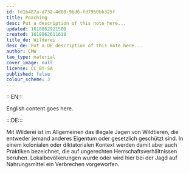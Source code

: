 ```yaml
---
id: fd1b487a-d732-4d08-9bd6-fd7950bb325f
title: Poaching
desc: Put a description of this note here...
updated: 1618862921500
created: 1618862611610
title_de: Wilderei
desc_de: Put a DE description of this note here...
author: CMW
tao_type: material
cover_image: null
license: CC BY-SA
published: false
colour_scheme: 3
---
```


:::EN:::

English content goes here.

:::DE:::

Mit Wilderei ist im Allgemeinen das illegale Jagen von Wildtieren, die entweder jemand anderes Eigentum oder gesetzlich geschützt sind. In einem kolonialen oder diktatorialen Kontext werden damit aber auch Praktiken bezeichnet, die auf ungerechten Herrschaftsverhältnissen beruhen. Lokalbevölkerungen wurde oder wird hier bei der Jagd auf Nahrungsmittel ein Verbrechen vorgeworfen.

